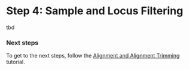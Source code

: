 # Step 4: Sample and Locus Filtering

tbd


### Next steps
To get to the next steps, follow the [Alignment and Alignment Trimming](https://github.com/scrameri/CaptureAl/blob/master/Step5_Alignment_and_Alignment_Trimming.md) tutorial.
